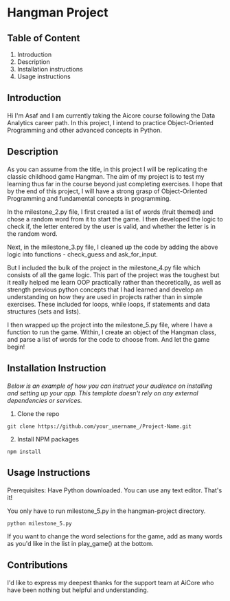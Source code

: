 # Hangman Project

## Table of Content
1. Introduction
2. Description
3. Installation instructions
4. Usage instructions



## Introduction

#### 
Hi I'm Asaf and I am currently taking the Aicore course following the Data Analytics career path. In this project, I intend to practice Object-Oriented Programming and other advanced concepts in Python. 

## Description

####
As you can assume from the title, in this project I will be replicating the classic childhood game Hangman. The aim of my project is to test my learning thus far in the course beyond just completing exercises. I hope that by the end of this project, I will have a strong grasp of Object-Oriented Programming and fundamental concepts in programming. 

In the milestone_2.py file, I first created a list of words (fruit themed) and chose a random word from it to start the game. I then developed the logic to check if, the letter entered by the user is valid, and whether the letter is in the random word. 

Next, in the milestone_3.py file, I cleaned up the code by adding the above logic into functions - check_guess and ask_for_input.

But I included the bulk of the project in the milestone_4.py file which consists of all the game logic. This part of the project was the toughest but it really helped me learn OOP practically rather than theoretically, as well as strength previous python concepts that I had learned and develop an understanding on how they are used in projects rather than in simple exercises. These included for loops, while loops, if statements and data structures (sets and lists).

I then wrapped up the project into the milestone_5.py file, where I have a function to run the game. Within, I create an object of the Hangman class, and parse a list of words for the code to choose from. And let the game begin!


## Installation Instruction

####
_Below is an example of how you can instruct your audience on installing and setting up your app. This template doesn't rely on any external dependencies or services._

1. Clone the repo

```
git clone https://github.com/your_username_/Project-Name.git
```

2. Install NPM packages
```
npm install 
```

## Usage Instructions

####
Prerequisites: Have Python downloaded. You can use any text editor. That's it!

You only have to run milestone_5.py in the hangman-project directory.
```
python milestone_5.py
```

If you want to change the word selections for the game, add as many words as you'd like in the list in play_game() at the bottom. 

## Contributions

#### 
I'd like to express my deepest thanks for the support team at AiCore who have been nothing but helpful and understanding. 